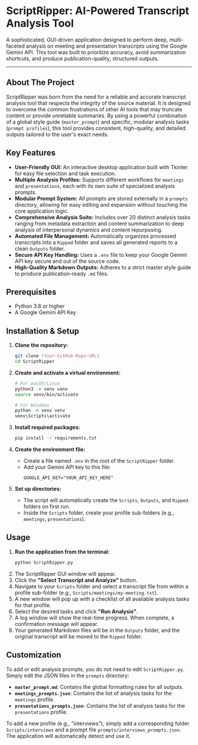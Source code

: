 # ScriptRipper: AI-Powered Transcript Analysis Tool

A sophisticated, GUI-driven application designed to perform deep, multi-faceted analysis on meeting and presentation transcripts using the Google Gemini API. This tool was built to prioritize accuracy, avoid summarization shortcuts, and produce publication-quality, structured outputs.

---

## About The Project

ScriptRipper was born from the need for a reliable and accurate transcript analysis tool that respects the integrity of the source material. It is designed to overcome the common frustrations of other AI tools that may truncate content or provide unreliable summaries. By using a powerful combination of a global style guide (`master_prompt`) and specific, modular analysis tasks (`prompt profiles`), this tool provides consistent, high-quality, and detailed outputs tailored to the user's exact needs.

## Key Features

* **User-Friendly GUI:** An interactive desktop application built with Tkinter for easy file selection and task execution.
* **Multiple Analysis Profiles:** Supports different workflows for `meetings` and `presentations`, each with its own suite of specialized analysis prompts.
* **Modular Prompt System:** All prompts are stored externally in a `prompts` directory, allowing for easy editing and expansion without touching the core application logic.
* **Comprehensive Analysis Suite:** Includes over 20 distinct analysis tasks ranging from metadata extraction and content summarization to deep analysis of interpersonal dynamics and content repurposing.
* **Automated File Management:** Automatically organizes processed transcripts into a `Ripped` folder and saves all generated reports to a clean `Outputs` folder.
* **Secure API Key Handling:** Uses a `.env` file to keep your Google Gemini API key secure and out of the source code.
* **High-Quality Markdown Outputs:** Adheres to a strict master style guide to produce publication-ready `.md` files.

## Prerequisites

* Python 3.8 or higher
* A Google Gemini API Key

## Installation & Setup

1.  **Clone the repository:**
    ```bash
    git clone [Your-GitHub-Repo-URL]
    cd ScriptRipper
    ```

2.  **Create and activate a virtual environment:**
    ```bash
    # For macOS/Linux
    python3 -m venv venv
    source venv/bin/activate

    # For Windows
    python -m venv venv
    venv\Scripts\activate
    ```

3.  **Install required packages:**
    ```bash
    pip install -r requirements.txt
    ```

4.  **Create the environment file:**
    * Create a file named `.env` in the root of the `ScriptRipper` folder.
    * Add your Gemini API key to this file:
        ```
        GOOGLE_API_KEY="YOUR_API_KEY_HERE"
        ```

5.  **Set up directories:**
    * The script will automatically create the `Scripts`, `Outputs`, and `Ripped` folders on first run.
    * Inside the `Scripts` folder, create your profile sub-folders (e.g., `meetings`, `presentations`).

## Usage

1.  **Run the application from the terminal:**
    ```bash
    python ScriptRipper.py
    ```
2.  The ScriptRipper GUI window will appear.
3.  Click the **"Select Transcript and Analyze"** button.
4.  Navigate to your `Scripts` folder and select a transcript file from within a profile sub-folder (e.g., `Scripts/meetings/my-meeting.txt`).
5.  A new window will pop up with a checklist of all available analysis tasks for that profile.
6.  Select the desired tasks and click **"Run Analysis"**.
7.  A log window will show the real-time progress. When complete, a confirmation message will appear.
8.  Your generated Markdown files will be in the `Outputs` folder, and the original transcript will be moved to the `Ripped` folder.

## Customization

To add or edit analysis prompts, you do not need to edit `ScriptRipper.py`. Simply edit the JSON files in the `prompts` directory:

* **`master_prompt.md`**: Contains the global formatting rules for all outputs.
* **`meetings_prompts.json`**: Contains the list of analysis tasks for the `meetings` profile.
* **`presentations_prompts.json`**: Contains the list of analysis tasks for the `presentations` profile.

To add a new profile (e.g., "interviews"), simply add a corresponding folder `Scripts/interviews` and a prompt file `prompts/interviews_prompts.json`. The application will automatically detect and use it.